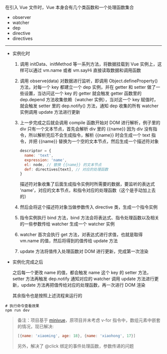 在引入 Vue 文件时，Vue 本身会有几个类函数和一个处理函数集合

- observer
- watcher
- dep
- directive
- directives

---

- 实例化时

  1. 调用 initData、initMethod 等一系列方法，将数据挂载到 Vue 实例上，这样可以通过 vm.name 或者 vm.sayHi 直接读取数据和调用函数

  2. 调用 observe(data) 对数据进行监听，即调用 Object.defineProperty() 方法，对每一个 key 都建立一个 dep 实例，并在 getter 和 setter 做了一些设置，当访问这一个 key 的 getter 就会触发 getter 函数里的 dep.depend 方法收集依赖（watcher 实例），当对这一个 key 赋值时，就会触发 setter 里的 dep.notify() 方法，通知 dep 收集的所有 watcher 实例调用 update 方法进行更新

  3. 上一步完成之后就会调用 compile 函数开始对 DOM 进行解析，例子里的 div 只有一个文本节点，首先会解析 div 里的 {{name}} 因为 div 没有指令，所以解析完后不会生成指令，解析 {{name}} 时会生成一个 text 指令，并把 {{name}} 替换为一个空的文本节点，然后生成一个描述符对象
  
     ```js
     descriptor = {
       name: 'text',
       expression: 'name',
       el: node, // 替换 {{name}} 的文本节点
       def: directives[text], // 对应的处理函数
     }
     ```
  
     描述符对象收集了后面生成指令实例时所需要的数据，要监听的表达式 'name'，对应的文本节点，和指令对应的处理函数（这个是手动加上去的）
  
  4. 然后会将这个描述符对象当做参数传入 directive 类，生成一个指令实例
  
  5. 指令实例执行 bind 方法，bind 方法会将表达式、指令处理函数以及相关的一些参数传给 watcher 生成一个 watcher 实例
  
  6. watcher 首次会执行 get 方法，对表达式进行求值，也就是取得 vm.name 的值，然后将得到的值传给 update 方法
  
  7. update 方法将值传入处理函数对 DOM 进行更新，完成第一次渲染



- 实例化完成之后

  之后每一个更改 name 的值，都会触发 name 这个 key 的 setter 方法，setter 方法再触发 dep.notify 通知对应的 watcher 调用 update 方法进行更新，update 方法再把值传给对应的处理函数，再一次进行 DOM 渲染
  
  其余指令也是按照上述流程来运行的



```shell
# 执行命令查看效果
npm run dev
```



> 备注：项目基于 [minivue](https://github.com/woai3c/minivue)，原项目并未考虑 v-for 指令中，数组元素中嵌套的情况，现已解决:
>
> ```js
> [{name: 'xiaoming', age: 18}, {name: 'xiaohong', 17}]
> ```
>
> 另外，解决了 @click 绑定的事件处理函数，参数传递的问题